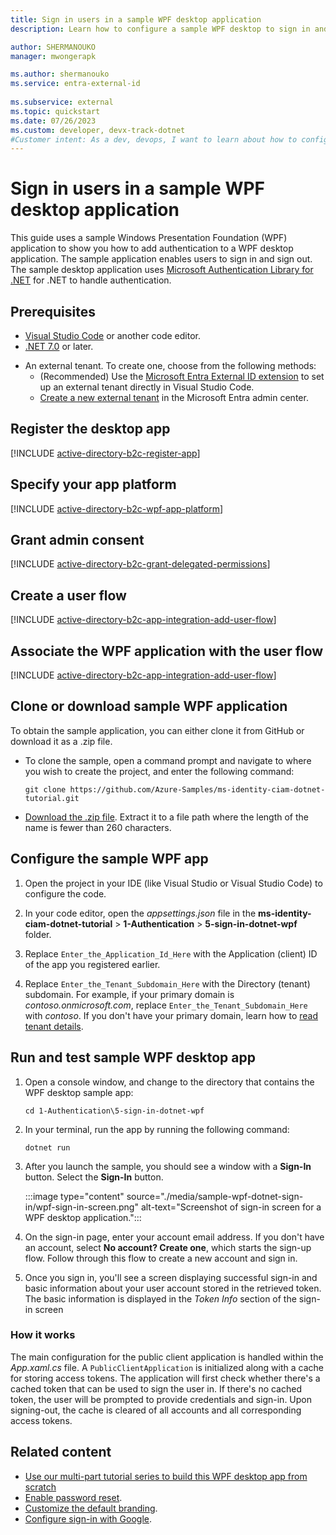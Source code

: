 ```yaml
---
title: Sign in users in a sample WPF desktop application 
description: Learn how to configure a sample WPF desktop to sign in and sign out users.

author: SHERMANOUKO
manager: mwongerapk

ms.author: shermanouko
ms.service: entra-external-id
 
ms.subservice: external
ms.topic: quickstart
ms.date: 07/26/2023
ms.custom: developer, devx-track-dotnet
#Customer intent: As a dev, devops, I want to learn about how to configure a sample WPF desktop app to sign in and sign out users with my external tenant.
---
```


# Sign in users in a sample WPF desktop application 

This guide uses a sample Windows Presentation Foundation (WPF) application to show you how to add authentication to a WPF desktop application. The sample application enables users to sign in and sign out. The sample desktop application uses [Microsoft Authentication Library for .NET](https://github.com/AzureAD/microsoft-authentication-library-for-dotnet) for .NET to handle authentication.

## Prerequisites

* [Visual Studio Code](https://code.visualstudio.com/download) or another code editor.
* [.NET 7.0](https://dotnet.microsoft.com/download/dotnet/7.0) or later. 
- An external tenant. To create one, choose from the following methods:
  - (Recommended) Use the [Microsoft Entra External ID extension](https://aka.ms/ciamvscode/samples/marketplace) to set up an external tenant directly in Visual Studio Code.
  - [Create a new external tenant](how-to-create-external-tenant-portal.md) in the Microsoft Entra admin center.

## Register the desktop app

[!INCLUDE [active-directory-b2c-register-app](./includes/register-app/register-client-app-common.md)]

## Specify your app platform

[!INCLUDE [active-directory-b2c-wpf-app-platform](./includes/register-app/add-platform-redirect-url-wpf.md)]  

## Grant admin consent

[!INCLUDE [active-directory-b2c-grant-delegated-permissions](./includes/register-app/grant-api-permission-sign-in.md)] 

## Create a user flow 

[!INCLUDE [active-directory-b2c-app-integration-add-user-flow](./includes/configure-user-flow/create-sign-in-sign-out-user-flow.md)] 

## Associate the WPF application with the user flow

[!INCLUDE [active-directory-b2c-app-integration-add-user-flow](./includes/configure-user-flow/add-app-user-flow.md)]

## Clone or download sample WPF application

To obtain the sample application, you can either clone it from GitHub or download it as a .zip file.

- To clone the sample, open a command prompt and navigate to where you wish to create the project, and enter the following command:

    ```console
    git clone https://github.com/Azure-Samples/ms-identity-ciam-dotnet-tutorial.git
    ```

- [Download the .zip file](https://github.com/Azure-Samples/ms-identity-ciam-dotnet-tutorial/archive/refs/heads/main.zip). Extract it to a file path where the length of the name is fewer than 260 characters.

## Configure the sample WPF app

1. Open the project in your IDE (like Visual Studio or Visual Studio Code) to configure the code.

1. In your code editor, open the *appsettings.json* file in the **ms-identity-ciam-dotnet-tutorial** > **1-Authentication** > **5-sign-in-dotnet-wpf** folder.

1. Replace `Enter_the_Application_Id_Here` with the Application (client) ID of the app you registered earlier.
 
1. Replace `Enter_the_Tenant_Subdomain_Here` with the Directory (tenant) subdomain. For example, if your primary domain is *contoso.onmicrosoft.com*, replace `Enter_the_Tenant_Subdomain_Here` with *contoso*. If you don't have your primary domain, learn how to [read tenant details](how-to-create-external-tenant-portal.md#get-the-external-tenant-details).

## Run and test sample WPF desktop app 

1. Open a console window, and change to the directory that contains the WPF desktop sample app:

    ```console
    cd 1-Authentication\5-sign-in-dotnet-wpf
    ```

1. In your terminal, run the app by running the following command:

    ```console
    dotnet run
    ```

1. After you launch the sample, you should see a window with a **Sign-In** button. Select the **Sign-In** button.

    :::image type="content" source="./media/sample-wpf-dotnet-sign-in/wpf-sign-in-screen.png" alt-text="Screenshot of sign-in screen for a WPF desktop application.":::

1. On the sign-in page, enter your account email address. If you don't have an account, select **No account? Create one**, which starts the sign-up flow. Follow through this flow to create a new account and sign in.
1. Once you sign in, you'll see a screen displaying successful sign-in and basic information about your user account stored in the retrieved token. The basic information is displayed in the *Token Info* section of the sign-in screen 

### How it works

The main configuration for the public client application is handled within the *App.xaml.cs* file. A `PublicClientApplication` is initialized along with a cache for storing access tokens. The application will first check whether there's a cached token that can be used to sign the user in. If there's no cached token, the user will be prompted to provide credentials and sign-in. Upon signing-out, the cache is cleared of all accounts and all corresponding access tokens.

## Related content

- [Use our multi-part tutorial series to build this WPF desktop app from scratch](tutorial-desktop-wpf-dotnet-sign-in-prepare-tenant.md)
- [Enable password reset](how-to-enable-password-reset-customers.md).
- [Customize the default branding](how-to-customize-branding-customers.md).
- [Configure sign-in with Google](how-to-google-federation-customers.md).


